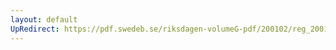 ```yaml
---
layout: default
UpRedirect: https://pdf.swedeb.se/riksdagen-volumeG-pdf/200102/reg_200102/reg_200102_0396.pdf
---
```

